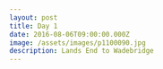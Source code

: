 ```yaml
---
layout: post
title: Day 1
date: 2016-08-06T09:00:00.000Z
image: /assets/images/p1100090.jpg
description: Lands End to Wadebridge
---
```



